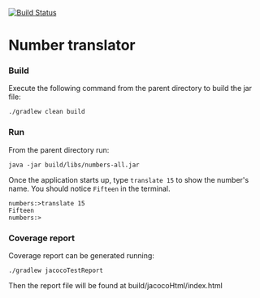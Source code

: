 [![Build Status][travis-badge]][travis-badge-url]

Number translator
=====================================================

### Build
Execute the following command from the parent directory to build the jar file:
```
./gradlew clean build
```

### Run
From the parent directory run:
```
java -jar build/libs/numbers-all.jar
```

Once the application starts up, type `translate 15` to show the number's name. You should notice `Fifteen` in the terminal.
```
numbers:>translate 15
Fifteen
numbers:>
```

### Coverage report
Coverage report can be generated running:
```
./gradlew jacocoTestReport
```

Then the report file will be found at build/jacocoHtml/index.html

[travis-badge]: https://travis-ci.org/dmoralest/numbers.svg?branch=master
[travis-badge-url]: https://travis-ci.org/dmoralest/numbers/